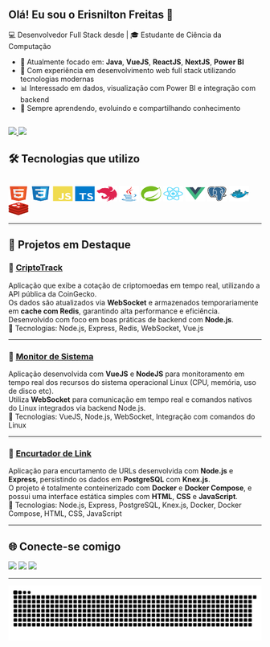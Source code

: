 <!--
**Erisnilton/Erisnilton** is a ✨ _special_ ✨ repository because its `README.md` appears on your GitHub profile.
-->

## Olá! Eu sou o Erisnilton Freitas 👋

💻 Desenvolvedor Full Stack desde  | 🎓 Estudante de Ciência da Computação

- 🚀 Atualmente focado em: **Java**, **VueJS**, **ReactJS**, **NextJS**, **Power BI**
- 🧠 Com experiência em desenvolvimento web full stack utilizando tecnologias modernas
- 📊 Interessado em dados, visualização com Power BI e integração com backend
- 🔄 Sempre aprendendo, evoluindo e compartilhando conhecimento

##

<div>
  <a href="https://github.com/erisnilton">
    <img height="180em" src="https://github-readme-stats.vercel.app/api?username=erisnilton&show_icons=true&theme=dark&include_all_commits=true&count_private=true"/>
    <img height="180em" src="https://github-readme-stats.vercel.app/api/top-langs/?username=erisnilton&layout=compact&langs_count=7&theme=dark"/>
  </a>
</div>

## 🛠️ Tecnologias que utilizo

<div style="display: inline_block"><br>
  <img align="center" title="HTML" alt="HTML" height="30" width="40" src="https://raw.githubusercontent.com/devicons/devicon/master/icons/html5/html5-original.svg">
  <img align="center" title="CSS" alt="CSS" height="30" width="40" src="https://raw.githubusercontent.com/devicons/devicon/master/icons/css3/css3-original.svg">
  <img align="center" title="JavaScript" alt="Javascript" height="30" width="40" src="https://raw.githubusercontent.com/devicons/devicon/master/icons/javascript/javascript-plain.svg">
  <img align="center" title="Typescript" alt="Typescript" height="30" width="40" src="https://raw.githubusercontent.com/devicons/devicon/master/icons/typescript/typescript-plain.svg">
  <img align="center" title="NestJS" alt="NestJs" height="30" width="40" src="https://github.com/devicons/devicon/blob/master/icons/nestjs/nestjs-original.svg">
  <img align="center" title="Java" alt="Java" height="30" width="40" src="https://github.com/devicons/devicon/blob/master/icons/java/java-original.svg">
  <img align="center" title="Spring Boot" alt="Spring Boot" height="30" width="40" src="https://github.com/devicons/devicon/blob/master/icons/spring/spring-original.svg">
  <img align="center" title="ReactJS" alt="ReactJS" height="30" width="40" src="https://github.com/devicons/devicon/blob/master/icons/react/react-original.svg">
  <img align="center" title="VueJS" alt="VueJS" height="30" width="40" src="https://github.com/devicons/devicon/blob/master/icons/vuejs/vuejs-original.svg">
  <img align="center" title="Postgresql" alt="Postgresql" height="30" width="40" src="https://github.com/devicons/devicon/blob/master/icons/postgresql/postgresql-original.svg">
  <img align="center" title="Docker" alt="Docker" height="30" width="40" src="https://github.com/devicons/devicon/blob/master/icons/docker/docker-original.svg">
  <img align="center" title="Redis" alt="Redis" height="30" width="40" src="https://github.com/devicons/devicon/blob/master/icons/redis/redis-original.svg">
</div>

---

## 🚀 Projetos em Destaque

### 📌 [CriptoTrack](https://github.com/erisnilton/criptotrack)  
Aplicação que exibe a cotação de criptomoedas em tempo real, utilizando a API pública da CoinGecko.  
Os dados são atualizados via **WebSocket** e armazenados temporariamente em **cache com Redis**, garantindo alta performance e eficiência.  
Desenvolvido com foco em boas práticas de backend com **Node.js**.  
🔧 Tecnologias: Node.js, Express, Redis, WebSocket, Vue.js

---

### 📌 [Monitor de Sistema](https://github.com/erisnilton/monitor-do-sistema)  
Aplicação desenvolvida com **VueJS** e **NodeJS** para monitoramento em tempo real dos recursos do sistema operacional Linux (CPU, memória, uso de disco etc).  
Utiliza **WebSocket** para comunicação em tempo real e comandos nativos do Linux integrados via backend Node.js.  
🔧 Tecnologias: VueJS, Node.js, WebSocket, Integração com comandos do Linux

---

### 📌 [Encurtador de Link](https://github.com/erisnilton/encurtador-de-link)  
Aplicação para encurtamento de URLs desenvolvida com **Node.js** e **Express**, persistindo os dados em **PostgreSQL** com **Knex.js**.  
O projeto é totalmente conteinerizado com **Docker** e **Docker Compose**, e possui uma interface estática simples com **HTML**, **CSS** e **JavaScript**.  
🔧 Tecnologias: Node.js, Express, PostgreSQL, Knex.js, Docker, Docker Compose, HTML, CSS, JavaScript

---

## 🌐 Conecte-se comigo

<div>
  <a href="https://discord.gg/Erisnilton#6599" target="_blank"><img src="https://img.shields.io/badge/Discord-7289DA?style=for-the-badge&logo=discord&logoColor=white" target="_blank"></a> 
  <a href="mailto:contato@erisnilton.dev"><img src="https://img.shields.io/badge/-Gmail-%23333?style=for-the-badge&logo=gmail&logoColor=white" target="_blank"></a>
  <a href="https://www.linkedin.com/in/erisnilton" target="_blank"><img src="https://img.shields.io/badge/-LinkedIn-%230077B5?style=for-the-badge&logo=linkedin&logoColor=white" target="_blank"></a>
</div>

---
  <!-- Animação Snake -->
![Snake animation](https://github.com/erisnilton/erisnilton/blob/output/github-contribution-grid-snake.svg)

